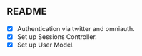 README
------
- [x] Authentication via twitter and omniauth.
- [x] Set up Sessions Controller.
- [x] Set up User Model.
